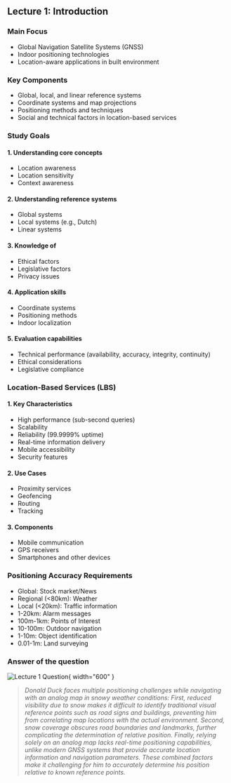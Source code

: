 ## Lecture 1: Introduction

### Main Focus

- Global Navigation Satellite Systems (GNSS)
- Indoor positioning technologies
- Location-aware applications in built environment

### Key Components

- Global, local, and linear reference systems
- Coordinate systems and map projections
- Positioning methods and techniques
- Social and technical factors in location-based services

### Study Goals

#### 1. Understanding core concepts

- Location awareness
- Location sensitivity
- Context awareness

#### 2. Understanding reference systems

- Global systems
- Local systems (e.g., Dutch)
- Linear systems

#### 3. Knowledge of

- Ethical factors
- Legislative factors
- Privacy issues

#### 4. Application skills

- Coordinate systems
- Positioning methods
- Indoor localization

#### 5. Evaluation capabilities

- Technical performance (availability, accuracy, integrity, continuity)
- Ethical considerations
- Legislative compliance

### Location-Based Services (LBS)

#### 1. Key Characteristics

- High performance (sub-second queries)
- Scalability
- Reliability (99.9999% uptime)
- Real-time information delivery
- Mobile accessibility
- Security features

#### 2. Use Cases

- Proximity services
- Geofencing
- Routing
- Tracking

#### 3. Components

- Mobile communication
- GPS receivers
- Smartphones and other devices

### Positioning Accuracy Requirements

- Global: Stock market/News
- Regional (<80km): Weather
- Local (<20km): Traffic information
- 1-20km: Alarm messages
- 100m-1km: Points of Interest
- 10-100m: Outdoor navigation
- 1-10m: Object identification
- 0.01-1m: Land surveying

### Answer of the question

![Lecture 1 Question](../../../images/lecture1_quetion.png){ width="600" }

> *Donald Duck faces multiple positioning challenges while navigating with an analog map in snowy weather conditions: First, reduced visibility due to snow makes it difficult to identify traditional visual reference points such as road signs and buildings, preventing him from correlating map locations with the actual environment. Second, snow coverage obscures road boundaries and landmarks, further complicating the determination of relative position. Finally, relying solely on an analog map lacks real-time positioning capabilities, unlike modern GNSS systems that provide accurate location information and navigation parameters. These combined factors make it challenging for him to accurately determine his position relative to known reference points.*
